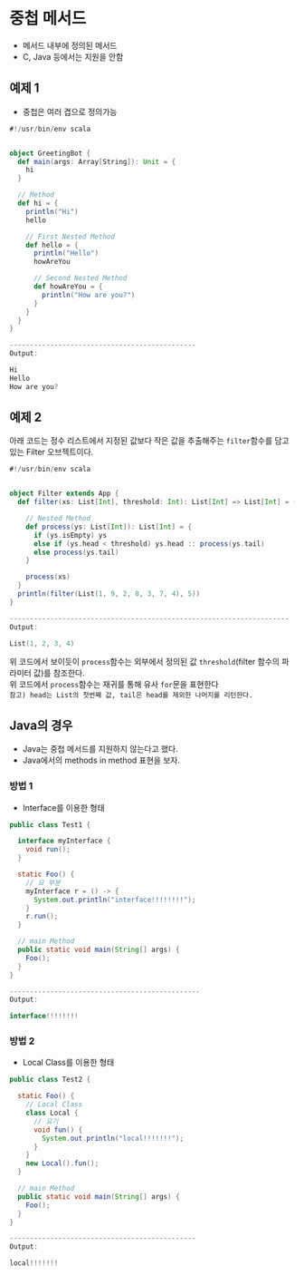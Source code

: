 # 중첩 메서드
- 메서드 내부에 정의된 메서드
- C, Java 등에서는 지원을 안함

## 예제 1
- 중첩은 여러 겹으로 정의가능
```scala
#!/usr/bin/env scala


object GreetingBot {
  def main(args: Array[String]): Unit = {
    hi
  }

  // Method
  def hi = {
    println("Hi")
    hello

    // First Nested Method
    def hello = {
      println("Hello")
      howAreYou

      // Second Nested Method
      def howAreYou = {
        println("How are you?")
      }
    }
  }
}

----------------------------------------------
Output:

Hi
Hello
How are you?
```

## 예제 2
아래 코드는 정수 리스트에서 지정된 값보다 작은 값을 추출해주는 ```filter```함수를 담고있는 Filter 오브젝트이다.
```scala
#!/usr/bin/env scala


object Filter extends App {
  def filter(xs: List[Int], threshold: Int): List[Int] => List[Int] = {

    // Nested Method
    def process(ys: List[Int]): List[Int] = {
      if (ys.isEmpty) ys
      else if (ys.head < threshold) ys.head :: process(ys.tail)
      else process(ys.tail)
    }

    process(xs)
  }
  println(filter(List(1, 9, 2, 8, 3, 7, 4), 5))
}

---------------------------------------------------------------------
Output:

List(1, 2, 3, 4)
```

위 코드에서 보이듯이 ```process```함수는 외부에서 정의된 값 ```threshold```(filter 함수의 파라미터 값)를 참조한다.  
위 코드에서 ```process```함수는 재귀를 통해 유사 ```for```문을 표현한다  
```참고) head는 List의 첫번째 값, tail은 head를 제외한 나머지를 리턴한다.```


## Java의 경우
- Java는 중첩 메서드를 지원하지 않는다고 했다.
- Java에서의 methods in method 표현을 보자.

### 방법 1
- Interface를 이용한 형태
```java
public class Test1 {

  interface myInterface {
    void run();
  }

  static Foo() {
    // 요 부분
    myInterface r = () -> {  
      System.out.println("interface!!!!!!!!");  
    }
    r.run();
  }

  // main Method
  public static void main(String[] args) {
    Foo();
  }
}

-----------------------------------------------
Output:

interface!!!!!!!!
```

### 방법 2
- Local Class를 이용한 형태
```java
public class Test2 {

  static Foo() {
    // Local Class
    class Local {
      // 요기
      void fun() {
        System.out.println("local!!!!!!!");
      }
    }
    new Local().fun();
  }

  // main Method
  public static void main(String[] args) {
    Foo();
  }
}

----------------------------------------------
Output:

local!!!!!!!
```

